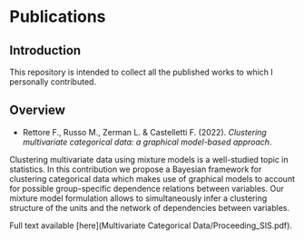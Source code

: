 # Publications

## Introduction
This repository is intended to collect all the published works to which I personally contributed.

## Overview
- Rettore F., Russo M., Zerman L. & Castelletti F. (2022). *Clustering multivariate categorical data: a graphical model-based approach*.

Clustering multivariate data using mixture models is a well-studied topic in statistics.
In this contribution we propose a Bayesian framework for clustering categorical data which makes use of graphical models to account for possible group-specific dependence relations between variables. 
Our mixture model formulation allows to simultaneously infer a clustering structure of the units and the network of dependencies between variables.

Full text available [here](Multivariate Categorical Data/Proceeding_SIS.pdf).

